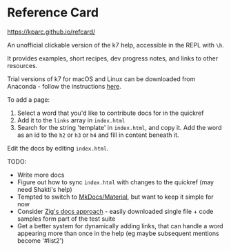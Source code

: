 # Reference Card

https://kparc.github.io/refcard/

An unofficial clickable version of the k7 help, accessible in the REPL with `\h`.

It provides examples, short recipes, dev progress notes, and links to other resources.

Trial versions of k7 for macOS and Linux can be downloaded from Anaconda - follow the instructions [here](https://shakti.com/tutorial/#installing-k).

To add a page:

1. Select a word that you'd like to contribute docs for in the quickref
2. Add it to the `links` array in `index.html`
3. Search for the string 'template' in `index.html`, and copy it. Add the word as an id to the `h2` or `h3` or `h4` and fill in content beneath it.

Edit the docs by editing `index.html`.

TODO:

* Write more docs
* Figure out how to sync `index.html` with changes to the quickref (may need Shakti's help)
* Tempted to switch to [MkDocs/Material](https://squidfunk.github.io/mkdocs-material/), but want to keep it simple for now
* Consider [Zig's docs approach](https://ziglang.org/documentation/master/#Introduction) - easily downloaded single file + code samples form part of the test suite
* Get a better system for dynamically adding links, that can handle a word appearing more than once in the help (eg maybe subsequent mentions become '#list2')
